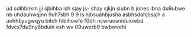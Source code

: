 ud  sdihbnkm  jji sjbihba ish sjay js- shay sjkjn siubn b jones ibna du9ubwe  nb uhdauhwqjnn 9uh7sbh 9 9 is hjbsuahbjusha asbhsdahjbsajh a  uohhbyugwqyu bitch  hibihowfe f0dh ncwruosniduiowbd fdvcx7du9ny8bduin esh wv 09uwerb9 bwbwvehi
